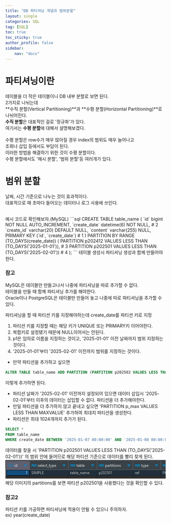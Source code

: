 ```yaml
---
title: "DB 파티셔닝 개념과 범위분할"
layout: single
categories: SQL
tag: [SQL]
toc: true
toc_sticky: true
author_profile: false
sidebar:
    nav: "docs"
---
```

# 파티셔닝이란
테이블을 더 작은 테이블이나 DB 내부 분할로 보면 된다.  
2가지로 나뉘는데  
**수직 분할(Vertical Partitioning)**과 **수평 분할(Horizontal Partitioning)**로 나뉘어진다.  
**수직 분할**은 대표적인 걸로 '정규화'가 있다.  
여기서는 **수평 분할**에 대해서 설명해보겠다.  
<br>
수평 분할은 row수가 매우 많아질 경우 index의 범위도 매우 늘어나고  
조회나 삽입 등에서도 부담이 된다.  
이러한 방법을 해결하기 위한 것이 수평 분할이다.  
수평 분할에서도 '해시 분할', '범위 분할'등 여러개가 있다.  

# 범위 분할
날짜, 시간 기준으로 나누는 것이 효과적이다.  
대표적으로 매 초마다 들어오는 데이터나 로그 사용에 쓰인다.  

<br>
예시 코드로 확인해보자.(MySQL)
```sql
CREATE TABLE table_name (
  `id` bigint NOT NULL AUTO_INCREMENT,
  `create_date` datetime(6) NOT NULL, # 2
  `create_id` varchar(20) DEFAULT NULL,
  `content` varchar(255) NULL,
  PRIMARY KEY (`id`, `create_date`) # 1
)
PARTITION BY RANGE (TO_DAYS(create_date)) (
    PARTITION p202412 VALUES LESS THAN (TO_DAYS('2025-01-01')), # 3
    PARTITION p202501 VALUES LESS THAN (TO_DAYS('2025-02-01')) # 4
);
```
테이블 생성시 파티셔닝 생성과 함께 만들어야한다.  

### 참고
MySQL은 테이블만 만들고나서 나중에 파티셔닝을 따로 추가할 수 없다.  
테이블을 만들 때 함께 파티셔닝 추가를 해야한다.  
Oracle이나 PostgreSQL은 테이블만 만들어 놓고 나중에 따로 파티셔닝을 추가할 수 있다.  

파티셔닝을 할 때 파티션 키를 지정해야하는데 create_date를 파티션 키로 지정  
1. 파티션 키를 지정할 때는 해당 키가 UNIQUE 또는 PRIMARY키 이어야한다.
2. 복합키로 설정됐기 때문에 NULL이어서는 안된다.
3. p1은 임의로 이름을 지정하는 것이고, '2025-01-01' 이전 날짜까지 범위 지정하는 것이다.
4. '2025-01-01'부터 '2025-02-01' 이전까지 범위를 지정하는 것이다.

* 만약 파티션을 추가하고 싶으면
```sql
ALTER TABLE table_name ADD PARTITION (PARTITION p202502 VALUES LESS THAN (TO_DAYS('2025-03-01')));
```
이렇게 추가하면 된다.  
* 파티션 날짜가 '2025-02-01' 이전까지 설정되어 있으면 데이터 삽입시 '2025-02-01'부터 이후의 데이터는 삽입할 수 없다. 파티션을 더 추가해야한다.
* 만일 파티션을 더 추가하지 않고 끝내고 싶으면 'PARTITION p_max VALUES LESS THAN MAXVALUE' 추가하여 최대치 파티션을 생성한다.
* 파티션은 최대 1024개까지 추가가 된다.

```sql
SELECT *  
FROM table_name  
WHERE create_date BETWEEN '2025-01-07 00:00:00' AND '2025-01-08 00:00:00';
```
데이터를 찾을 시 'PARTITION p202501 VALUES LESS THAN (TO_DAYS('2025-02-01'))' 의 범위 안에 들어므로 해당 파티션 기준으로 데이터를 빨리 찾게 된다.  
![파티션 결과](/assets/images/db/partition.PNG)  
해당 이미지의 partitions를 보면 파티션 p202501을 사용했다는 것을 확인할 수 있다.  

### 참고2
파티션 키를 가공하면 파티셔닝에 적용이 안될 수 있으니 주의하자.  
ex) year(create_date)
